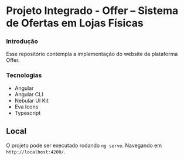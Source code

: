 # Projeto Integrado - Offer – Sistema de Ofertas em Lojas Físicas

### Introdução

Esse repositório contempla a implementação do website da plataforma Offer.

### Tecnologias

* Angular
* Angular CLI
* Nebular UI Kit
* Eva Icons
* Typescript


## Local

O projeto pode ser executado rodando `ng serve`. Navegando em `http://localhost:4200/`. 

